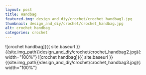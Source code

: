 ```yaml
---
layout: post
title: Handbag
featured-img: design_and_diy/crochet/crochet_handbag1.jpg
thumbnail: design_and_diy/crochet/crochet_handbag.jpg
alt: crochet handbag
categories: crochet
---
```


![crochet handbag]({{ site.baseurl }}{{site.img_path}}design_and_diy/crochet/crochet_handbag2.jpg){: width="100%"}
![crochet handbag]({{ site.baseurl }}{{site.img_path}}design_and_diy/crochet/crochet_handbag3.jpg){: width="100%"}
